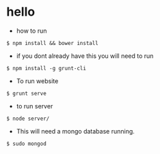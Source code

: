 # hello


- how to run
```
$ npm install && bower install
```

- if you dont already have this you will need to run
```
$ npm install -g grunt-cli
```

- To run website 
```
$ grunt serve
```

- to run server
```
$ node server/
```

- This will need a mongo database running.
```
$ sudo mongod
```


